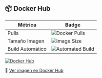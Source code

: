 ## 📦 Docker Hub

| Métrica | Badge |
|--------|--------|
| Pulls | ![Docker Pulls](https://img.shields.io/docker/pulls/nach0t/solemne1web) |
| Tamaño Imagen | ![Image Size](https://img.shields.io/docker/image-size/nach0t/solemne1web/latest) |
| Build Automático | ![Automated Build](https://img.shields.io/docker/automated/nach0t/solemne1web) |


[![Docker Hub](https://img.shields.io/badge/Docker_Hub-nach0t%2Fsolemne1web-blue?logo=docker)](https://hub.docker.com/r/nach0t/solemne1web)


🔗 [Ver imagen en Docker Hub](https://hub.docker.com/r/nach0t/solemne1web)

